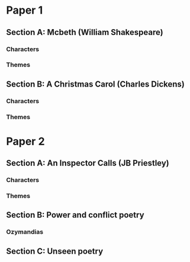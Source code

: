 # Paper 1

## Section A: Mcbeth (William Shakespeare)

### Characters

### Themes

## Section B: A Christmas Carol (Charles Dickens)

### Characters

### Themes

# Paper 2

## Section A: An Inspector Calls (JB Priestley)

### Characters

### Themes

## Section B: Power and conflict poetry

### Ozymandias


### 

## Section C: Unseen poetry
